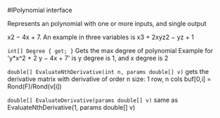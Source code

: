 ﻿#IPolynomial interface

Represents an polynomial with one or more inputs, and single output

 x2 − 4x + 7. An example in three variables is x3 + 2xyz2 − yz + 1

 `int[] Degree { get; }`
 Gets the max degree of polynomial
 Example for 'y*x^2 + 2 y − 4x + 7' is y degree is 1, and x degree is 2

 `double[] EvaluateNthDerivative(int n, params double[] v)`
 gets the derivative matrix with derivative of order n
 size: 1 row, n cols
 buf[0,i] = Rond(F)/Rond(v[i])

 `double[] EvaluateDerivative(params double[] v)`
 same as EvaluateNthDerivative(1, params double[] v)


